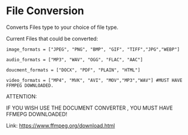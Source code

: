 # File Conversion

Converts Files type to your choice of file type.

Current Files that could be converted:

```
image_formats = ["JPEG", "PNG", "BMP", "GIF", "TIFF","JPG","WEBP"]

audio_formats = ["MP3", "WAV", "OGG", "FLAC", "AAC"]

doucment_formats = ["DOCX", "PDF", "PLAIN", "HTML"]

video_formats = ["MP4", "MVK", "AVI", "MOV","MP3","WAV"] #MUST HAVE FFMPEG DOWNLOADED.

```
ATTENTION:

IF YOU WISH USE THE DOCUMENT CONVERTER , YOU MUST HAVE FFMEPG DOWNLOADED!

Link: https://www.ffmpeg.org/download.html

